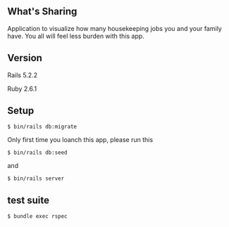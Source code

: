 ## What's Sharing

Application to visualize how many housekeeping jobs you and your family have.
You all will feel less burden with this app.

## Version

Rails 5.2.2

Ruby 2.6.1

## Setup

```
$ bin/rails db:migrate
```
Only first time you loanch this app, please run this
```
$ bin/rails db:seed
```
and

```
$ bin/rails server
```

## test suite

```
$ bundle exec rspec
```